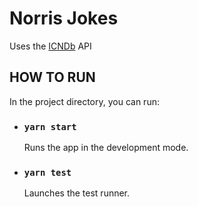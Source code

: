 # Norris Jokes

Uses the [ICNDb](http://www.icndb.com/api/) API

## HOW TO RUN

In the project directory, you can run:

- ### `yarn start`

  Runs the app in the development mode.

- ### `yarn test`

  Launches the test runner.
